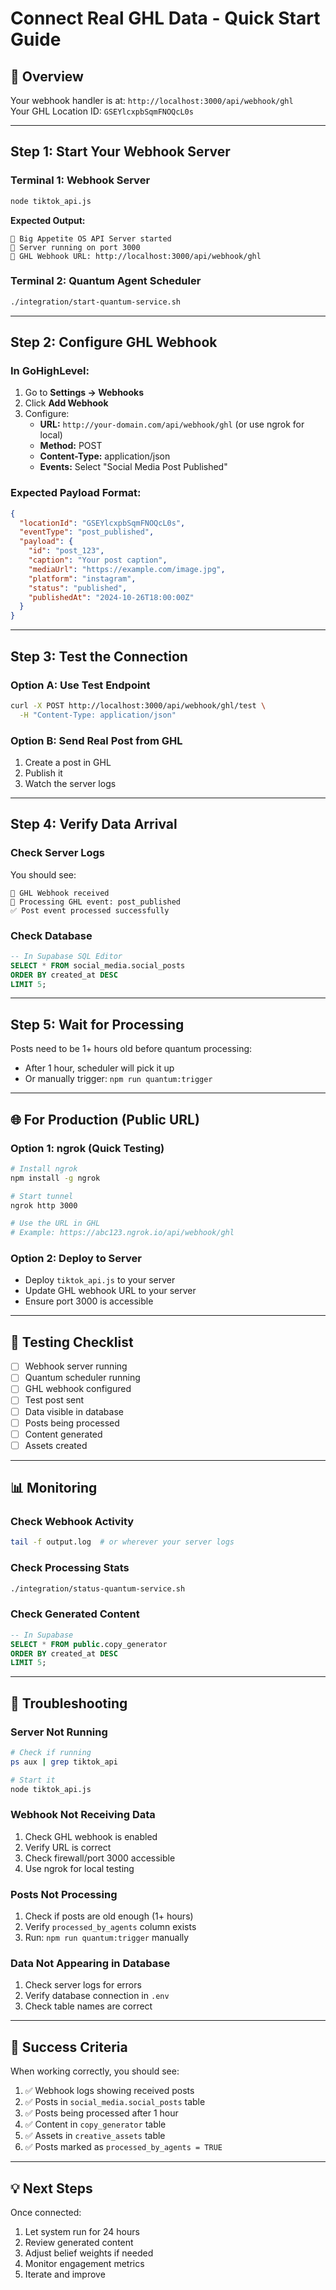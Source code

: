 # Connect Real GHL Data - Quick Start Guide

## 🎯 Overview

Your webhook handler is at: `http://localhost:3000/api/webhook/ghl`  
Your GHL Location ID: `GSEYlcxpbSqmFNOQcL0s`

---

## Step 1: Start Your Webhook Server

### Terminal 1: Webhook Server
```bash
node tiktok_api.js
```

**Expected Output:**
```
🚀 Big Appetite OS API Server started
📡 Server running on port 3000
🔗 GHL Webhook URL: http://localhost:3000/api/webhook/ghl
```

### Terminal 2: Quantum Agent Scheduler
```bash
./integration/start-quantum-service.sh
```

---

## Step 2: Configure GHL Webhook

### In GoHighLevel:
1. Go to **Settings → Webhooks**
2. Click **Add Webhook**
3. Configure:
   - **URL:** `http://your-domain.com/api/webhook/ghl` (or use ngrok for local)
   - **Method:** POST
   - **Content-Type:** application/json
   - **Events:** Select "Social Media Post Published"

### Expected Payload Format:
```json
{
  "locationId": "GSEYlcxpbSqmFNOQcL0s",
  "eventType": "post_published",
  "payload": {
    "id": "post_123",
    "caption": "Your post caption",
    "mediaUrl": "https://example.com/image.jpg",
    "platform": "instagram",
    "status": "published",
    "publishedAt": "2024-10-26T18:00:00Z"
  }
}
```

---

## Step 3: Test the Connection

### Option A: Use Test Endpoint
```bash
curl -X POST http://localhost:3000/api/webhook/ghl/test \
  -H "Content-Type: application/json"
```

### Option B: Send Real Post from GHL
1. Create a post in GHL
2. Publish it
3. Watch the server logs

---

## Step 4: Verify Data Arrival

### Check Server Logs
You should see:
```
📨 GHL Webhook received
🎯 Processing GHL event: post_published
✅ Post event processed successfully
```

### Check Database
```sql
-- In Supabase SQL Editor
SELECT * FROM social_media.social_posts 
ORDER BY created_at DESC 
LIMIT 5;
```

---

## Step 5: Wait for Processing

Posts need to be 1+ hours old before quantum processing:
- After 1 hour, scheduler will pick it up
- Or manually trigger: `npm run quantum:trigger`

---

## 🌐 For Production (Public URL)

### Option 1: ngrok (Quick Testing)
```bash
# Install ngrok
npm install -g ngrok

# Start tunnel
ngrok http 3000

# Use the URL in GHL
# Example: https://abc123.ngrok.io/api/webhook/ghl
```

### Option 2: Deploy to Server
- Deploy `tiktok_api.js` to your server
- Update GHL webhook URL to your server
- Ensure port 3000 is accessible

---

## 🧪 Testing Checklist

- [ ] Webhook server running
- [ ] Quantum scheduler running  
- [ ] GHL webhook configured
- [ ] Test post sent
- [ ] Data visible in database
- [ ] Posts being processed
- [ ] Content generated
- [ ] Assets created

---

## 📊 Monitoring

### Check Webhook Activity
```bash
tail -f output.log  # or wherever your server logs
```

### Check Processing Stats
```bash
./integration/status-quantum-service.sh
```

### Check Generated Content
```sql
-- In Supabase
SELECT * FROM public.copy_generator 
ORDER BY created_at DESC 
LIMIT 5;
```

---

## 🐛 Troubleshooting

### Server Not Running
```bash
# Check if running
ps aux | grep tiktok_api

# Start it
node tiktok_api.js
```

### Webhook Not Receiving Data
1. Check GHL webhook is enabled
2. Verify URL is correct
3. Check firewall/port 3000 accessible
4. Use ngrok for local testing

### Posts Not Processing
1. Check if posts are old enough (1+ hours)
2. Verify `processed_by_agents` column exists
3. Run: `npm run quantum:trigger` manually

### Data Not Appearing in Database
1. Check server logs for errors
2. Verify database connection in `.env`
3. Check table names are correct

---

## 🎉 Success Criteria

When working correctly, you should see:
1. ✅ Webhook logs showing received posts
2. ✅ Posts in `social_media.social_posts` table
3. ✅ Posts being processed after 1 hour
4. ✅ Content in `copy_generator` table
5. ✅ Assets in `creative_assets` table
6. ✅ Posts marked as `processed_by_agents = TRUE`

---

## 💡 Next Steps

Once connected:
1. Let system run for 24 hours
2. Review generated content
3. Adjust belief weights if needed
4. Monitor engagement metrics
5. Iterate and improve

